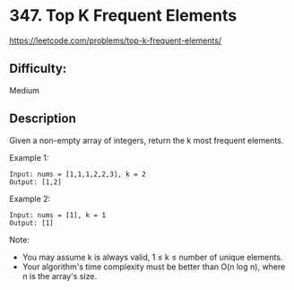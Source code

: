 # 347. Top K Frequent Elements

https://leetcode.com/problems/top-k-frequent-elements/

## Difficulty:

Medium

## Description

Given a non-empty array of integers, return the k most frequent elements.

Example 1:
```
Input: nums = [1,1,1,2,2,3], k = 2
Output: [1,2]
```

Example 2:
```
Input: nums = [1], k = 1
Output: [1]
```

Note:
- You may assume k is always valid, 1 ≤ k ≤ number of unique elements.
- Your algorithm's time complexity must be better than O(n log n), 
where n is the array's size.
